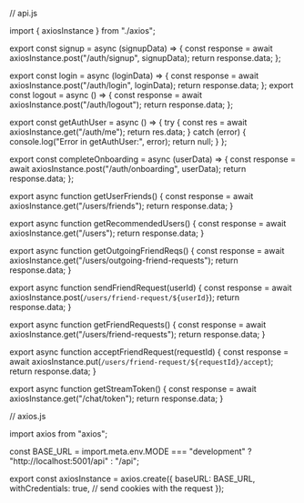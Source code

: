 // api.js

import { axiosInstance } from "./axios";

export const signup = async (signupData) => {
  const response = await axiosInstance.post("/auth/signup", signupData);
  return response.data;
};

export const login = async (loginData) => {
  const response = await axiosInstance.post("/auth/login", loginData);
  return response.data;
};
export const logout = async () => {
  const response = await axiosInstance.post("/auth/logout");
  return response.data;
};

export const getAuthUser = async () => {
  try {
    const res = await axiosInstance.get("/auth/me");
    return res.data;
  } catch (error) {
    console.log("Error in getAuthUser:", error);
    return null;
  }
};

export const completeOnboarding = async (userData) => {
  const response = await axiosInstance.post("/auth/onboarding", userData);
  return response.data;
};

export async function getUserFriends() {
  const response = await axiosInstance.get("/users/friends");
  return response.data;
}

export async function getRecommendedUsers() {
  const response = await axiosInstance.get("/users");
  return response.data;
}

export async function getOutgoingFriendReqs() {
  const response = await axiosInstance.get("/users/outgoing-friend-requests");
  return response.data;
}

export async function sendFriendRequest(userId) {
  const response = await axiosInstance.post(`/users/friend-request/${userId}`);
  return response.data;
}

export async function getFriendRequests() {
  const response = await axiosInstance.get("/users/friend-requests");
  return response.data;
}

export async function acceptFriendRequest(requestId) {
  const response = await axiosInstance.put(`/users/friend-request/${requestId}/accept`);
  return response.data;
}

export async function getStreamToken() {
  const response = await axiosInstance.get("/chat/token");
  return response.data;
}

// axios.js


import axios from "axios";

const BASE_URL = import.meta.env.MODE === "development" ? "http://localhost:5001/api" : "/api";

export const axiosInstance = axios.create({
  baseURL: BASE_URL,
  withCredentials: true, // send cookies with the request
});
